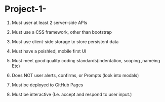 # Project-1-
1. Must user at least 2 server-side APIs

2. Must use a CSS framework, other than bootstrap

3. Must use client-side storage to store persistent data

4. Must have a poishled, mobile first UI 

5. Must meet good quality coding standards(indentation, scoping ,nameing Etc)

6. Does NOT user alerts, confirms, or Prompts (look into modals)

7. Must be deployed to GitHub Pages

8. Must be interactive (I.e. accept and respond to user input.)


<!-- API we used  -->

